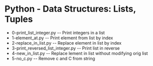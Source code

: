 # Python - Data Structures: Lists, Tuples
- 0-print_list_integer.py -- Print integers in a list
- 1-element_at.py -- Print element from list by index
- 2-replace_in_list.py -- Replace element in list by index
- 3-print_reversed_list_integer.py -- Print list in reverse
- 4-new_in_list.py -- Replace lement in list without modifying orig list
- 5-no_c.py -- Remove c and C from string
